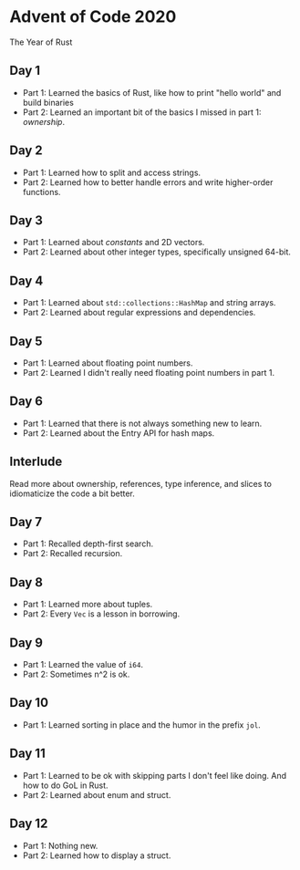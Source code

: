 # Advent of Code 2020

The Year of Rust

## Day 1

* Part 1: Learned the basics of Rust, like how to print "hello world" and build binaries
* Part 2: Learned an important bit of the basics I missed in part 1: *ownership*.

## Day 2

* Part 1: Learned how to split and access strings.
* Part 2: Learned how to better handle errors and write higher-order functions.

## Day 3
* Part 1: Learned about *constants* and 2D vectors.
* Part 2: Learned about other integer types, specifically unsigned 64-bit.

## Day 4
* Part 1: Learned about `std::collections::HashMap` and string arrays.
* Part 2: Learned about regular expressions and dependencies.

## Day 5
* Part 1: Learned about floating point numbers.
* Part 2: Learned I didn't really need floating point numbers in part 1.

## Day 6
* Part 1: Learned that there is not always something new to learn.
* Part 2: Learned about the Entry API for hash maps.

## Interlude
Read more about ownership, references, type inference, and slices to idiomaticize the code a bit better.

## Day 7
* Part 1: Recalled depth-first search.
* Part 2: Recalled recursion.

## Day 8
* Part 1: Learned more about tuples.
* Part 2: Every `Vec` is a lesson in borrowing.

## Day 9
* Part 1: Learned the value of `i64`.
* Part 2: Sometimes n^2 is ok.

## Day 10
* Part 1: Learned sorting in place and the humor in the prefix `jol`.

## Day 11
* Part 1: Learned to be ok with skipping parts I don't feel like doing. And how to do GoL in Rust.
* Part 2: Learned about enum and struct.

## Day 12
* Part 1: Nothing new.
* Part 2: Learned how to display a struct.
